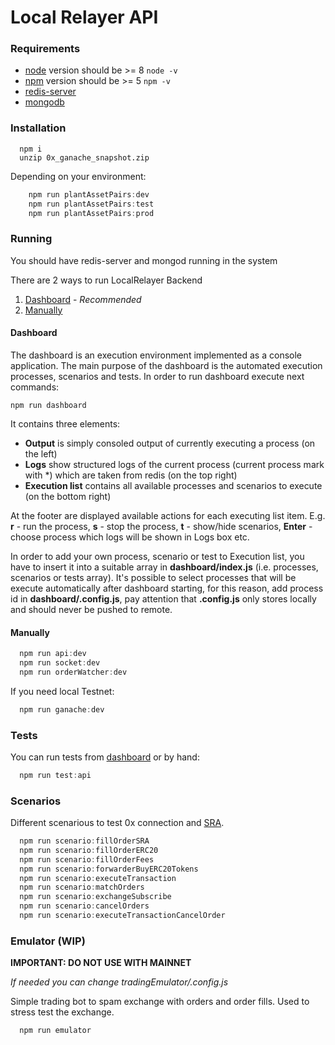 # Local Relayer API

### Requirements
  + [node](https://nodejs.org/) version should be >= 8 `node -v`
  + [npm](https://www.npmjs.com/) version should be >= 5 `npm -v`
  + [redis-server](https://redis.io/)
  + [mongodb](https://www.mongodb.com/)

### Installation

```
  npm i
  unzip 0x_ganache_snapshot.zip
```

Depending on your environment:

```js
    npm run plantAssetPairs:dev
    npm run plantAssetPairs:test
    npm run plantAssetPairs:prod
```

### Running

You should have redis-server and mongod running in the system

There are 2 ways to run LocalRelayer Backend

1. [Dashboard](#dashboard) - *Recommended*
2. [Manually](#manually)

#### Dashboard
The dashboard is an execution environment implemented as a console application. 
The main purpose of the dashboard is the automated execution processes, scenarios and tests.
In order to run dashboard execute next commands:
```
npm run dashboard
```
It contains three elements:
- **Output** is simply consoled output of currently executing a process (on the left)
- **Logs** show structured logs of the current process
                      (current process mark with *) which are taken from redis (on the top right)
- **Execution list** contains all available processes and scenarios 
                                          to execute (on the bottom right)

At the footer are displayed available actions for each executing list item. E.g. **r** - run the process, **s** - stop 
the process, **t** - show/hide scenarios, **Enter** - choose process which logs will be shown in Logs box etc.

In order to add your own process, scenario or test to Execution list, you have to insert it into a suitable array in
**dashboard/index.js** (i.e. processes, scenarios or tests array). It's possible to select processes that will be execute
automatically after dashboard starting, for this reason, add process id in **dashboard/.config.js**, pay attention that 
**.config.js** only stores locally and should never be pushed to remote.

#### Manually

```js
  npm run api:dev
  npm run socket:dev
  npm run orderWatcher:dev
```

If you need local Testnet:
```js
  npm run ganache:dev
```

### Tests

You can run tests from [dashboard](#dashboard) or by hand:
```js
  npm run test:api
```

### Scenarios

Different scenarious to test 0x connection and [SRA](https://github.com/0xProject/standard-relayer-api).

```js
  npm run scenario:fillOrderSRA
  npm run scenario:fillOrderERC20
  npm run scenario:fillOrderFees
  npm run scenario:forwarderBuyERC20Tokens
  npm run scenario:executeTransaction
  npm run scenario:matchOrders
  npm run scenario:exchangeSubscribe
  npm run scenario:cancelOrders
  npm run scenario:executeTransactionCancelOrder
```

### Emulator (WIP)

**IMPORTANT: DO NOT USE WITH MAINNET**

*If needed you can change tradingEmulator/.config.js*

Simple trading bot to spam exchange with orders and order fills.
Used to stress test the exchange.

```js
  npm run emulator
```
